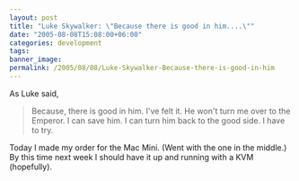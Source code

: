 ```yaml
---
layout: post
title: "Luke Skywalker: \"Because there is good in him....\""
date: "2005-08-08T15:08:00+06:00"
categories: development 
tags: 
banner_image: 
permalink: /2005/08/08/Luke-Skywalker-Because-there-is-good-in-him
---
```


As Luke said,

<blockquote>
Because, there is good in him. I've felt it. He won't turn me over to the Emperor. I can save him. I can turn him back to the good side. I have to try. 
</blockquote>

Today I made my order for the Mac Mini. (Went with the one in the middle.) By this time next week I should have it up and running with a KVM (hopefully).